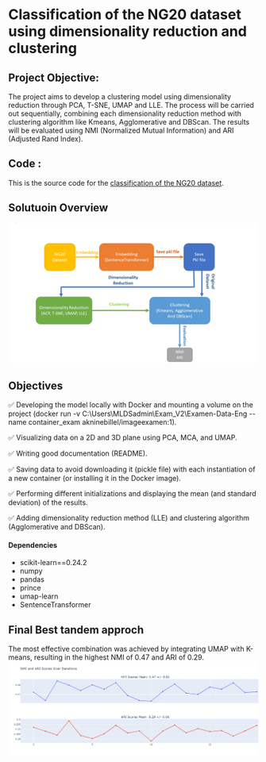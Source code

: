 # Classification of the NG20 dataset using dimensionality reduction and clustering

## Project Objective:
The project aims to develop a clustering model using dimensionality reduction through PCA, T-SNE, UMAP and LLE. The process will be carried out sequentially, 
combining each dimensionality reduction method with clustering algorithm like Kmeans, Agglomerative and DBScan. 
The results will be evaluated using NMI (Normalized Mutual Information) and ARI (Adjusted Rand Index).

## Code :
This is the source code for the [classification of the NG20 dataset](https://github.com/billel-a/Examen-Data-Eng).

## Solutuoin Overview
![image](https://github.com/billel-a/Examen-Data-Eng/blob/main/shema_project.png)

## Objectives

✅ Developing the model locally with Docker and mounting a volume on the project (docker run -v C:\Users\MLDSadmin\Exam_V2\Examen-Data-Eng --name container_exam akninebillel/imageexamen:1).

✅ Visualizing data on a 2D and 3D plane using PCA, MCA, and UMAP.

✅ Writing good documentation (README).

✅ Saving data to avoid downloading it (pickle file) with each instantiation of a new container (or installing it in the Docker image).

✅ Performing different initializations and displaying the mean (and standard deviation) of the results.

✅ Adding dimensionality reduction method (LLE) and clustering algorithm (Agglomerative and DBScan).

#### Dependencies
- scikit-learn==0.24.2
- numpy
- pandas
- prince
- umap-learn
- SentenceTransformer


## Final Best tandem approch 
The most effective combination was achieved by integrating UMAP with K-means, resulting in the highest NMI of 0.47 and ARI of 0.29.
![image](https://github.com/billel-a/Examen-Data-Eng/blob/main/NMI_ARI_UMAP_Kmeans.png)

